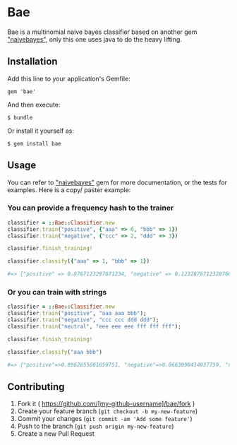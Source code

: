 Bae
===

Bae is a multinomial naive bayes classifier based on another gem ["naivebayes"](https://github.com/id774/naivebayes), only this one uses java to do the heavy lifting.

## Installation

Add this line to your application's Gemfile:

    gem 'bae'

And then execute:

    $ bundle

Or install it yourself as:

    $ gem install bae

## Usage

You can refer to ["naivebayes"](https://github.com/id774/naivebayes) gem for more documentation, or the tests for examples. Here is a copy/ paster example:


### You can provide a frequency hash to the trainer

```ruby
classifier = ::Bae::Classifier.new
classifier.train("positive", {"aaa" => 0, "bbb" => 1})
classifier.train("negative", {"ccc" => 2, "ddd" => 3})

classifier.finish_training!

classifier.classify({"aaa" => 1, "bbb" => 1})

#=> {"positive" => 0.8767123287671234, "negative" => 0.12328767123287669}
```

### Or you can train with strings
```ruby
classifier = ::Bae::Classifier.new
classifier.train("positive", "aaa aaa bbb");
classifier.train("negative", "ccc ccc ddd ddd");
classifier.train("neutral", "eee eee eee fff fff fff");

classifier.finish_training!

classifier.classify("aaa bbb")

#=> {"positive"=>0.8962655601659751, "negative"=>0.0663900414937759, "neutral"=>0.037344398340248955}
```


## Contributing

1. Fork it ( https://github.com/[my-github-username]/bae/fork )
2. Create your feature branch (`git checkout -b my-new-feature`)
3. Commit your changes (`git commit -am 'Add some feature'`)
4. Push to the branch (`git push origin my-new-feature`)
5. Create a new Pull Request

